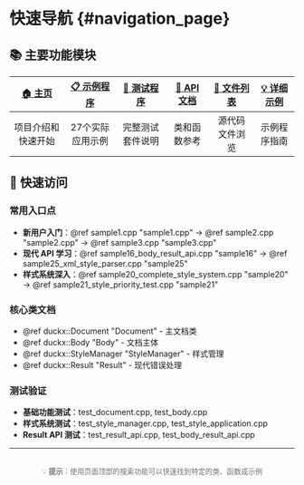 # 快速导航 {#navigation_page}

## 📚 主要功能模块

| [🏠 **主页**](index.html) | [📋 **示例程序**](samples_page.html) | [🧪 **测试程序**](tests_page.html) | [📖 **API 文档**](annotated.html) | [📁 **文件列表**](files.html) | [💡 **详细示例**](examples.html) |
|:---:|:---:|:---:|:---:|:---:|:---:|
| 项目介绍和快速开始 | 27个实际应用示例 | 完整测试套件说明 | 类和函数参考 | 源代码文件浏览 | 示例程序指南 |

## 🚀 快速访问

### 常用入口点
- **新用户入门**：@ref sample1.cpp "sample1.cpp" → @ref sample2.cpp "sample2.cpp" → @ref sample3.cpp "sample3.cpp"
- **现代 API 学习**：@ref sample16_body_result_api.cpp "sample16" → @ref sample25_xml_style_parser.cpp "sample25"
- **样式系统深入**：@ref sample20_complete_style_system.cpp "sample20" → @ref sample21_style_priority_test.cpp "sample21"

### 核心类文档
- @ref duckx::Document "Document" - 主文档类
- @ref duckx::Body "Body" - 文档主体
- @ref duckx::StyleManager "StyleManager" - 样式管理
- @ref duckx::Result "Result<T>" - 现代错误处理

### 测试验证
- **基础功能测试**：test_document.cpp, test_body.cpp
- **样式系统测试**：test_style_manager.cpp, test_style_application.cpp  
- **Result<T> API 测试**：test_result_api.cpp, test_body_result_api.cpp

---

<div style="text-align: center; color: #6c757d; font-size: 0.9em; margin-top: 30px;">
💡 <strong>提示</strong>：使用页面顶部的搜索功能可以快速找到特定的类、函数或示例
</div>